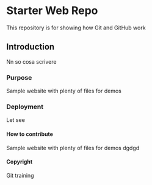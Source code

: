 # Starter Web Repo

This repository is for showing how Git and GitHub work

## Introduction
 Nn so cosa scrivere

### Purpose

Sample website with plenty of files for demos

### Deployment

Let see

#### How to contribute

Sample website with plenty of files for demos dgdgd

#### Copyright

Git training